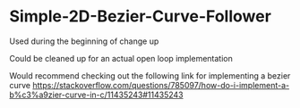 # Simple-2D-Bezier-Curve-Follower
Used during the beginning of change up

Could be cleaned up for an actual open loop implementation


Would recommend checking out the following link for implementing a bezier curve 
https://stackoverflow.com/questions/785097/how-do-i-implement-a-b%c3%a9zier-curve-in-c/11435243#11435243
